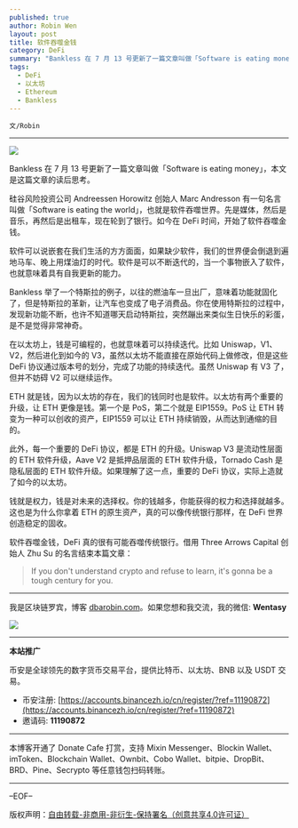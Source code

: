 ```yaml
---
published: true
author: Robin Wen
layout: post
title: 软件吞噬金钱
category: DeFi
summary: "Bankless 在 7 月 13 号更新了一篇文章叫做「Software is eating money」，本文是这篇文章的读后思考。硅谷风险投资公司 Andreessen Horowitz 创始人 Marc Andresson 有一句名言叫做「Software is eating the world」，也就是软件吞噬世界。先是媒体，然后是音乐，再然后是出租车，现在轮到了银行。如今在 DeFi 时间，开始了软件吞噬金钱。钱就是权力，钱是对未来的选择权。你的钱越多，你能获得的权力和选择就越多。这也是为什么你拿着 ETH 的原生资产，真得可以像传统银行那样，在 DeFi 世界创造稳定的固收。"
tags:
  - DeFi
  - 以太坊
  - Ethereum
  - Bankless
---
```


`文/Robin`

***

![](https://cdn.dbarobin.com/f743fc9.png)

Bankless 在 7 月 13 号更新了一篇文章叫做「Software is eating money」，本文是这篇文章的读后思考。

硅谷风险投资公司 Andreessen Horowitz 创始人 Marc Andresson 有一句名言叫做「Software is eating the world」，也就是软件吞噬世界。先是媒体，然后是音乐，再然后是出租车，现在轮到了银行。如今在 DeFi 时间，开始了软件吞噬金钱。

软件可以说嵌套在我们生活的方方面面，如果缺少软件，我们的世界便会倒退到遍地马车、晚上用煤油灯的时代。软件是可以不断迭代的，当一个事物嵌入了软件，也就意味着具有自我更新的能力。

Bankless 举了一个特斯拉的例子，以往的燃油车一旦出厂，意味着功能就固化了，但是特斯拉的革新，让汽车也变成了电子消费品。你在使用特斯拉的过程中，发现新功能不断，也许不知道哪天启动特斯拉，突然蹦出来类似生日快乐的彩蛋，是不是觉得非常神奇。

在以太坊上，钱是可编程的，也就意味着可以持续迭代。比如 Uniswap，V1、V2，然后进化到如今的 V3，虽然以太坊不能直接在原始代码上做修改，但是这些 DeFi 协议通过版本号的划分，完成了功能的持续迭代。虽然 Uniswap 有 V3 了，但并不妨碍 V2 可以继续运作。

ETH 就是钱，因为以太坊的存在，我们的钱同时也是软件。以太坊有两个重要的升级，让 ETH 更像是钱。第一个是 PoS，第二个就是 EIP1559。PoS 让 ETH 转变为一种可以创收的资产，EIP1559 可以让 ETH 持续销毁，从而达到通缩的目的。

此外，每一个重要的 DeFi 协议，都是 ETH 的升级。Uniswap V3 是流动性层面的 ETH 软件升级，Aave V2 是抵押品层面的 ETH 软件升级，Tornado Cash 是隐私层面的 ETH 软件升级。如果理解了这一点，重要的 DeFi 协议，实际上造就了如今的以太坊。

钱就是权力，钱是对未来的选择权。你的钱越多，你能获得的权力和选择就越多。这也是为什么你拿着 ETH 的原生资产，真的可以像传统银行那样，在 DeFi 世界创造稳定的固收。

软件吞噬金钱，DeFi 真的很有可能吞噬传统银行。借用 Three Arrows Capital 创始人 Zhu Su 的名言结束本篇文章：

> If you don't understand crypto and refuse to learn, it's gonna be a tough century for you.

***

我是区块链罗宾，博客 [dbarobin.com](https://dbarobin.com/)。如果您想和我交流，我的微信: **Wentasy**

![](https://cdn.dbarobin.com/v4yywe2.png)

***

**本站推广**

币安是全球领先的数字货币交易平台，提供比特币、以太坊、BNB 以及 USDT 交易。

* 币安注册: [https://accounts.binancezh.io/cn/register/?ref=11190872](https://accounts.binancezh.io/cn/register/?ref=11190872)
* 邀请码: **11190872**

***

本博客开通了 Donate Cafe 打赏，支持 Mixin Messenger、Blockin Wallet、imToken、Blockchain Wallet、Ownbit、Cobo Wallet、bitpie、DropBit、BRD、Pine、Secrypto 等任意钱包扫码转账。

<center>
    <div class="--donate-button"
         data-button-id="f8b9df0d-af9a-460d-8258-d3f435445075"
    ></div>
</center>

***

–EOF–

版权声明：[自由转载-非商用-非衍生-保持署名（创意共享4.0许可证）](http://creativecommons.org/licenses/by-nc-nd/4.0/deed.zh)